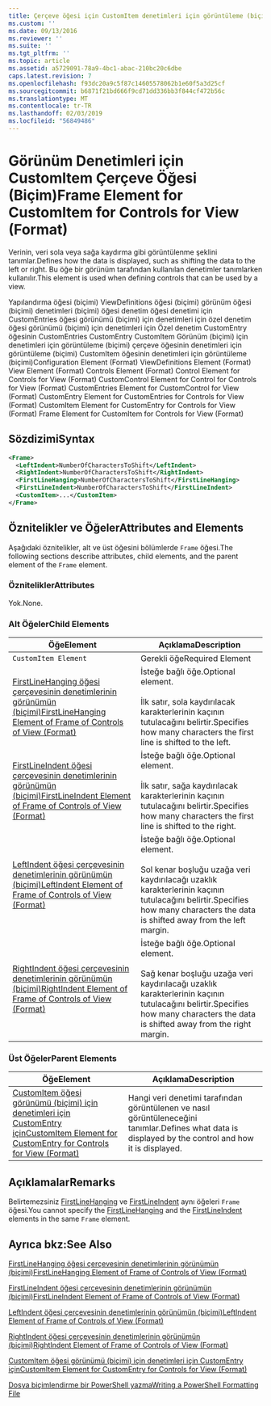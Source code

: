 ```yaml
---
title: Çerçeve öğesi için CustomItem denetimleri için görüntüleme (biçimi) için | Microsoft Docs
ms.custom: ''
ms.date: 09/13/2016
ms.reviewer: ''
ms.suite: ''
ms.tgt_pltfrm: ''
ms.topic: article
ms.assetid: a5729091-78a9-4bc1-abac-210bc20c6dbe
caps.latest.revision: 7
ms.openlocfilehash: f93dc20a9c5f87c14605578062b1e60f5a3d25cf
ms.sourcegitcommit: b6871f21bd666f9cd71dd336bb3f844cf472b56c
ms.translationtype: MT
ms.contentlocale: tr-TR
ms.lasthandoff: 02/03/2019
ms.locfileid: "56849486"
---
```

# <a name="frame-element-for-customitem-for-controls-for-view-format"></a><span data-ttu-id="f9d35-102">Görünüm Denetimleri için CustomItem Çerçeve Öğesi (Biçim)</span><span class="sxs-lookup"><span data-stu-id="f9d35-102">Frame Element for CustomItem for Controls for View (Format)</span></span>

<span data-ttu-id="f9d35-103">Verinin, veri sola veya sağa kaydırma gibi görüntülenme şeklini tanımlar.</span><span class="sxs-lookup"><span data-stu-id="f9d35-103">Defines how the data is displayed, such as shifting the data to the left or right.</span></span> <span data-ttu-id="f9d35-104">Bu öğe bir görünüm tarafından kullanılan denetimler tanımlarken kullanılır.</span><span class="sxs-lookup"><span data-stu-id="f9d35-104">This element is used when defining controls that can be used by a view.</span></span>

<span data-ttu-id="f9d35-105">Yapılandırma öğesi (biçimi) ViewDefinitions öğesi (biçimi) görünüm öğesi (biçimi) denetimleri (biçimi) öğesi denetim öğesi denetimi için CustomEntries öğesi görünümü (biçimi) için denetimleri için özel denetim öğesi görünümü (biçimi) için denetimleri için Özel denetim CustomEntry öğesinin CustomEntries CustomEntry CustomItem Görünüm (biçimi) için denetimleri için görüntüleme (biçimi) çerçeve öğesinin denetimleri için görüntüleme (biçimi) CustomItem öğesinin denetimleri için görüntüleme (biçimi)</span><span class="sxs-lookup"><span data-stu-id="f9d35-105">Configuration Element (Format) ViewDefinitions Element (Format) View Element (Format) Controls Element (Format) Control Element for Controls for View (Format) CustomControl Element for Control for Controls for View (Format) CustomEntries Element for CustomControl for View (Format) CustomEntry Element for CustomEntries for Controls for View (Format) CustomItem Element for CustomEntry for Controls for View (Format) Frame Element for CustomItem for Controls for View (Format)</span></span>

## <a name="syntax"></a><span data-ttu-id="f9d35-106">Sözdizimi</span><span class="sxs-lookup"><span data-stu-id="f9d35-106">Syntax</span></span>

```xml
<Frame>
  <LeftIndent>NumberOfCharactersToShift</LeftIndent>
  <RightIndent>NumberOfCharactersToShift</RightIndent>
  <FirstLineHanging>NumberOfCharactersToShift</FirstLineHanging>
  <FirstLineIndent>NumberOfCharactersToShift</FirstLineIndent>
  <CustomItem>...</CustomItem>
</Frame>
```

## <a name="attributes-and-elements"></a><span data-ttu-id="f9d35-107">Öznitelikler ve Öğeler</span><span class="sxs-lookup"><span data-stu-id="f9d35-107">Attributes and Elements</span></span>

<span data-ttu-id="f9d35-108">Aşağıdaki öznitelikler, alt ve üst öğesini bölümlerde `Frame` öğesi.</span><span class="sxs-lookup"><span data-stu-id="f9d35-108">The following sections describe attributes, child elements, and the parent element of the `Frame` element.</span></span>

### <a name="attributes"></a><span data-ttu-id="f9d35-109">Öznitelikler</span><span class="sxs-lookup"><span data-stu-id="f9d35-109">Attributes</span></span>

<span data-ttu-id="f9d35-110">Yok.</span><span class="sxs-lookup"><span data-stu-id="f9d35-110">None.</span></span>

### <a name="child-elements"></a><span data-ttu-id="f9d35-111">Alt Öğeler</span><span class="sxs-lookup"><span data-stu-id="f9d35-111">Child Elements</span></span>

|<span data-ttu-id="f9d35-112">Öğe</span><span class="sxs-lookup"><span data-stu-id="f9d35-112">Element</span></span>|<span data-ttu-id="f9d35-113">Açıklama</span><span class="sxs-lookup"><span data-stu-id="f9d35-113">Description</span></span>|
|-------------|-----------------|
|`CustomItem Element`|<span data-ttu-id="f9d35-114">Gerekli öğe</span><span class="sxs-lookup"><span data-stu-id="f9d35-114">Required Element</span></span>|
|[<span data-ttu-id="f9d35-115">FirstLineHanging öğesi çerçevesinin denetimlerinin görünümün (biçimi)</span><span class="sxs-lookup"><span data-stu-id="f9d35-115">FirstLineHanging Element of Frame of Controls of View (Format)</span></span>](./firstlinehanging-element-for-frame-for-controls-for-view-format.md)|<span data-ttu-id="f9d35-116">İsteğe bağlı öğe.</span><span class="sxs-lookup"><span data-stu-id="f9d35-116">Optional element.</span></span><br /><br /> <span data-ttu-id="f9d35-117">İlk satır, sola kaydırılacak karakterlerinin kaçının tutulacağını belirtir.</span><span class="sxs-lookup"><span data-stu-id="f9d35-117">Specifies how many characters the first line is shifted to the left.</span></span>|
|[<span data-ttu-id="f9d35-118">FirstLineIndent öğesi çerçevesinin denetimlerinin görünümün (biçimi)</span><span class="sxs-lookup"><span data-stu-id="f9d35-118">FirstLineIndent Element of Frame of Controls of View (Format)</span></span>](./firstlineindent-element-for-frame-for-controls-for-view-format.md)|<span data-ttu-id="f9d35-119">İsteğe bağlı öğe.</span><span class="sxs-lookup"><span data-stu-id="f9d35-119">Optional element.</span></span><br /><br /> <span data-ttu-id="f9d35-120">İlk satır, sağa kaydırılacak karakterlerinin kaçının tutulacağını belirtir.</span><span class="sxs-lookup"><span data-stu-id="f9d35-120">Specifies how many characters the first line is shifted to the right.</span></span>|
|[<span data-ttu-id="f9d35-121">LeftIndent öğesi çerçevesinin denetimlerinin görünümün (biçimi)</span><span class="sxs-lookup"><span data-stu-id="f9d35-121">LeftIndent Element of Frame of Controls of View (Format)</span></span>](./leftindent-element-for-frame-for-controls-for-view-format.md)|<span data-ttu-id="f9d35-122">İsteğe bağlı öğe.</span><span class="sxs-lookup"><span data-stu-id="f9d35-122">Optional element.</span></span><br /><br /> <span data-ttu-id="f9d35-123">Sol kenar boşluğu uzağa veri kaydırılacağı uzaklık karakterlerinin kaçının tutulacağını belirtir.</span><span class="sxs-lookup"><span data-stu-id="f9d35-123">Specifies how many characters the data is shifted away from the left margin.</span></span>|
|[<span data-ttu-id="f9d35-124">RightIndent öğesi çerçevesinin denetimlerinin görünümün (biçimi)</span><span class="sxs-lookup"><span data-stu-id="f9d35-124">RightIndent Element of Frame of Controls of View (Format)</span></span>](./rightindent-element-for-frame-for-controls-for-view-format.md)|<span data-ttu-id="f9d35-125">İsteğe bağlı öğe.</span><span class="sxs-lookup"><span data-stu-id="f9d35-125">Optional element.</span></span><br /><br /> <span data-ttu-id="f9d35-126">Sağ kenar boşluğu uzağa veri kaydırılacağı uzaklık karakterlerinin kaçının tutulacağını belirtir.</span><span class="sxs-lookup"><span data-stu-id="f9d35-126">Specifies how many characters the data is shifted away from the right margin.</span></span>|

### <a name="parent-elements"></a><span data-ttu-id="f9d35-127">Üst Öğeler</span><span class="sxs-lookup"><span data-stu-id="f9d35-127">Parent Elements</span></span>

|<span data-ttu-id="f9d35-128">Öğe</span><span class="sxs-lookup"><span data-stu-id="f9d35-128">Element</span></span>|<span data-ttu-id="f9d35-129">Açıklama</span><span class="sxs-lookup"><span data-stu-id="f9d35-129">Description</span></span>|
|-------------|-----------------|
|[<span data-ttu-id="f9d35-130">CustomItem öğesi görünümü (biçimi) için denetimleri için CustomEntry için</span><span class="sxs-lookup"><span data-stu-id="f9d35-130">CustomItem Element for CustomEntry for Controls for View (Format)</span></span>](./customitem-element-for-customentry-for-controls-for-view-format.md)|<span data-ttu-id="f9d35-131">Hangi veri denetimi tarafından görüntülenen ve nasıl görüntüleneceğini tanımlar.</span><span class="sxs-lookup"><span data-stu-id="f9d35-131">Defines what data is displayed by the control and how it is displayed.</span></span>|

## <a name="remarks"></a><span data-ttu-id="f9d35-132">Açıklamalar</span><span class="sxs-lookup"><span data-stu-id="f9d35-132">Remarks</span></span>

<span data-ttu-id="f9d35-133">Belirtemezsiniz [FirstLineHanging](./firstlinehanging-element-for-frame-for-controls-for-view-format.md) ve [FirstLineIndent](./firstlineindent-element-for-frame-for-controls-for-view-format.md) aynı öğeleri `Frame` öğesi.</span><span class="sxs-lookup"><span data-stu-id="f9d35-133">You cannot specify the [FirstLineHanging](./firstlinehanging-element-for-frame-for-controls-for-view-format.md) and the [FirstLineIndent](./firstlineindent-element-for-frame-for-controls-for-view-format.md) elements in the same `Frame` element.</span></span>

## <a name="see-also"></a><span data-ttu-id="f9d35-134">Ayrıca bkz:</span><span class="sxs-lookup"><span data-stu-id="f9d35-134">See Also</span></span>

[<span data-ttu-id="f9d35-135">FirstLineHanging öğesi çerçevesinin denetimlerinin görünümün (biçimi)</span><span class="sxs-lookup"><span data-stu-id="f9d35-135">FirstLineHanging Element of Frame of Controls of View (Format)</span></span>](./firstlinehanging-element-for-frame-for-controls-for-view-format.md)

[<span data-ttu-id="f9d35-136">FirstLineIndent öğesi çerçevesinin denetimlerinin görünümün (biçimi)</span><span class="sxs-lookup"><span data-stu-id="f9d35-136">FirstLineIndent Element of Frame of Controls of View (Format)</span></span>](./firstlineindent-element-for-frame-for-controls-for-view-format.md)

[<span data-ttu-id="f9d35-137">LeftIndent öğesi çerçevesinin denetimlerinin görünümün (biçimi)</span><span class="sxs-lookup"><span data-stu-id="f9d35-137">LeftIndent Element of Frame of Controls of View (Format)</span></span>](./leftindent-element-for-frame-for-controls-for-view-format.md)

[<span data-ttu-id="f9d35-138">RightIndent öğesi çerçevesinin denetimlerinin görünümün (biçimi)</span><span class="sxs-lookup"><span data-stu-id="f9d35-138">RightIndent Element of Frame of Controls of View (Format)</span></span>](./rightindent-element-for-frame-for-controls-for-view-format.md)

[<span data-ttu-id="f9d35-139">CustomItem öğesi görünümü (biçimi) için denetimleri için CustomEntry için</span><span class="sxs-lookup"><span data-stu-id="f9d35-139">CustomItem Element for CustomEntry for Controls for View (Format)</span></span>](./customitem-element-for-customentry-for-controls-for-view-format.md)

[<span data-ttu-id="f9d35-140">Dosya biçimlendirme bir PowerShell yazma</span><span class="sxs-lookup"><span data-stu-id="f9d35-140">Writing a PowerShell Formatting File</span></span>](./writing-a-powershell-formatting-file.md)
